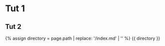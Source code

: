 <head>
  <meta charset="UTF-8">
  <link rel="stylesheet" href="assets/style.css">
</head>

# Tut 1

## Tut 2

{% assign directory = page.path | replace: '/index.md' | '' %}
{{ directory }}

